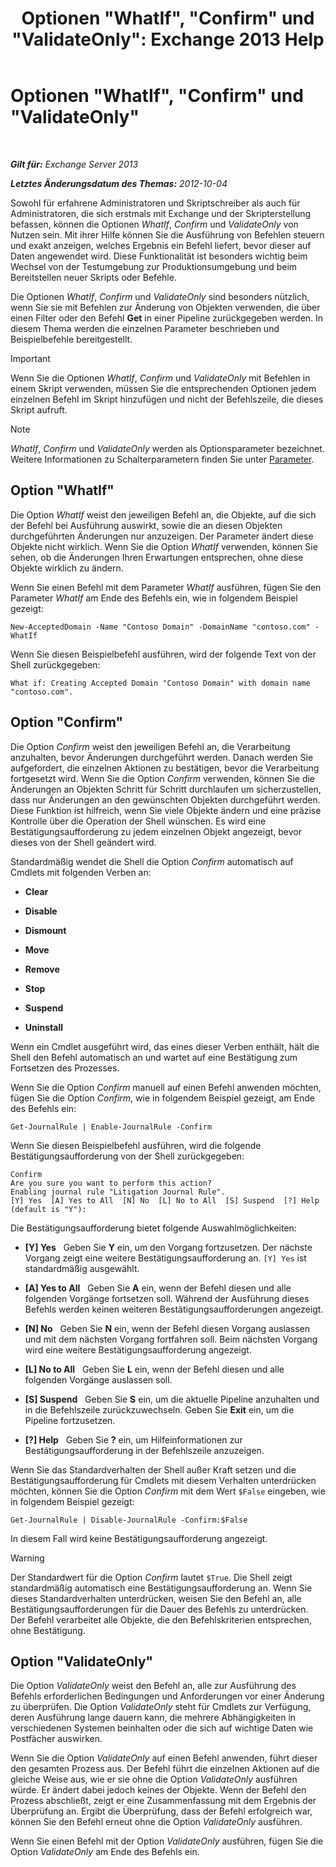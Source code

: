 ﻿---
title: 'Optionen "WhatIf", "Confirm" und "ValidateOnly": Exchange 2013 Help'
TOCTitle: Optionen "WhatIf", "Confirm" und "ValidateOnly"
ms:assetid: a850eea7-431e-49c5-b877-1ebde2a2b48f
ms:mtpsurl: https://technet.microsoft.com/de-de/library/Bb124088(v=EXCHG.150)
ms:contentKeyID: 50476428
ms.date: 05/22/2018
mtps_version: v=EXCHG.150
ms.translationtype: MT
---

# Optionen \"WhatIf\", \"Confirm\" und \"ValidateOnly\"

 

_**Gilt für:** Exchange Server 2013_

_**Letztes Änderungsdatum des Themas:** 2012-10-04_

Sowohl für erfahrene Administratoren und Skriptschreiber als auch für Administratoren, die sich erstmals mit Exchange und der Skripterstellung befassen, können die Optionen *WhatIf*, *Confirm* und *ValidateOnly* von Nutzen sein. Mit ihrer Hilfe können Sie die Ausführung von Befehlen steuern und exakt anzeigen, welches Ergebnis ein Befehl liefert, bevor dieser auf Daten angewendet wird. Diese Funktionalität ist besonders wichtig beim Wechsel von der Testumgebung zur Produktionsumgebung und beim Bereitstellen neuer Skripts oder Befehle.

Die Optionen *WhatIf*, *Confirm* und *ValidateOnly* sind besonders nützlich, wenn Sie sie mit Befehlen zur Änderung von Objekten verwenden, die über einen Filter oder den Befehl **Get** in einer Pipeline zurückgegeben werden. In diesem Thema werden die einzelnen Parameter beschrieben und Beispielbefehle bereitgestellt.


> [!IMPORTANT]
> Wenn Sie die Optionen <EM>WhatIf</EM>, <EM>Confirm</EM> und <EM>ValidateOnly</EM> mit Befehlen in einem Skript verwenden, müssen Sie die entsprechenden Optionen jedem einzelnen Befehl im Skript hinzufügen und nicht der Befehlszeile, die dieses Skript aufruft.




> [!NOTE]
> <EM>WhatIf</EM>, <EM>Confirm</EM> und <EM>ValidateOnly</EM> werden als Optionsparameter bezeichnet. Weitere Informationen zu Schalterparametern finden Sie unter <A href="https://technet.microsoft.com/de-de/library/bb124388(v=exchg.150)">Parameter</A>.



## Option "WhatIf"

Die Option *WhatIf* weist den jeweiligen Befehl an, die Objekte, auf die sich der Befehl bei Ausführung auswirkt, sowie die an diesen Objekten durchgeführten Änderungen nur anzuzeigen. Der Parameter ändert diese Objekte nicht wirklich. Wenn Sie die Option *WhatIf* verwenden, können Sie sehen, ob die Änderungen Ihren Erwartungen entsprechen, ohne diese Objekte wirklich zu ändern.

Wenn Sie einen Befehl mit dem Parameter *WhatIf* ausführen, fügen Sie den Parameter *WhatIf* am Ende des Befehls ein, wie in folgendem Beispiel gezeigt:

    New-AcceptedDomain -Name "Contoso Domain" -DomainName "contoso.com" -WhatIf 

Wenn Sie diesen Beispielbefehl ausführen, wird der folgende Text von der Shell zurückgegeben:

    What if: Creating Accepted Domain "Contoso Domain" with domain name "contoso.com".

## Option "Confirm"

Die Option *Confirm* weist den jeweiligen Befehl an, die Verarbeitung anzuhalten, bevor Änderungen durchgeführt werden. Danach werden Sie aufgefordert, die einzelnen Aktionen zu bestätigen, bevor die Verarbeitung fortgesetzt wird. Wenn Sie die Option *Confirm* verwenden, können Sie die Änderungen an Objekten Schritt für Schritt durchlaufen um sicherzustellen, dass nur Änderungen an den gewünschten Objekten durchgeführt werden. Diese Funktion ist hilfreich, wenn Sie viele Objekte ändern und eine präzise Kontrolle über die Operation der Shell wünschen. Es wird eine Bestätigungsaufforderung zu jedem einzelnen Objekt angezeigt, bevor dieses von der Shell geändert wird.

Standardmäßig wendet die Shell die Option *Confirm* automatisch auf Cmdlets mit folgenden Verben an:

  - **Clear**

  - **Disable**

  - **Dismount**

  - **Move**

  - **Remove**

  - **Stop**

  - **Suspend**

  - **Uninstall**

Wenn ein Cmdlet ausgeführt wird, das eines dieser Verben enthält, hält die Shell den Befehl automatisch an und wartet auf eine Bestätigung zum Fortsetzen des Prozesses.

Wenn Sie die Option *Confirm* manuell auf einen Befehl anwenden möchten, fügen Sie die Option *Confirm*, wie in folgendem Beispiel gezeigt, am Ende des Befehls ein:

    Get-JournalRule | Enable-JournalRule -Confirm

Wenn Sie diesen Beispielbefehl ausführen, wird die folgende Bestätigungsaufforderung von der Shell zurückgegeben:

    Confirm
    Are you sure you want to perform this action?
    Enabling journal rule "Litigation Journal Rule".
    [Y] Yes  [A] Yes to All  [N] No  [L] No to All  [S] Suspend  [?] Help
    (default is "Y"):

Die Bestätigungsaufforderung bietet folgende Auswahlmöglichkeiten:

  - **\[Y\] Yes**   Geben Sie **Y** ein, um den Vorgang fortzusetzen. Der nächste Vorgang zeigt eine weitere Bestätigungsaufforderung an. `[Y] Yes` ist standardmäßig ausgewählt.

  - **\[A\] Yes to All**   Geben Sie **A** ein, wenn der Befehl diesen und alle folgenden Vorgänge fortsetzen soll. Während der Ausführung dieses Befehls werden keinen weiteren Bestätigungsaufforderungen angezeigt.

  - **\[N\] No**   Geben Sie **N** ein, wenn der Befehl diesen Vorgang auslassen und mit dem nächsten Vorgang fortfahren soll. Beim nächsten Vorgang wird eine weitere Bestätigungsaufforderung angezeigt.

  - **\[L\] No to All**   Geben Sie **L** ein, wenn der Befehl diesen und alle folgenden Vorgänge auslassen soll.

  - **\[S\] Suspend**   Geben Sie **S** ein, um die aktuelle Pipeline anzuhalten und in die Befehlszeile zurückzuwechseln. Geben Sie **Exit** ein, um die Pipeline fortzusetzen.

  - **\[?\] Help**   Geben Sie **?** ein, um Hilfeinformationen zur Bestätigungsaufforderung in der Befehlszeile anzuzeigen.

Wenn Sie das Standardverhalten der Shell außer Kraft setzen und die Bestätigungsaufforderung für Cmdlets mit diesem Verhalten unterdrücken möchten, können Sie die Option *Confirm* mit dem Wert `$False` eingeben, wie in folgendem Beispiel gezeigt:

    Get-JournalRule | Disable-JournalRule -Confirm:$False

In diesem Fall wird keine Bestätigungsaufforderung angezeigt.


> [!WARNING]
> Der Standardwert für die Option <EM>Confirm</EM> lautet <CODE>$True</CODE>. Die Shell zeigt standardmäßig automatisch eine Bestätigungsaufforderung an. Wenn Sie dieses Standardverhalten unterdrücken, weisen Sie den Befehl an, alle Bestätigungsaufforderungen für die Dauer des Befehls zu unterdrücken. Der Befehl verarbeitet alle Objekte, die den Befehlskriterien entsprechen, ohne Bestätigung.



## Option "ValidateOnly"

Die Option *ValidateOnly* weist den Befehl an, alle zur Ausführung des Befehls erforderlichen Bedingungen und Anforderungen vor einer Änderung zu überprüfen. Die Option *ValidateOnly* steht für Cmdlets zur Verfügung, deren Ausführung lange dauern kann, die mehrere Abhängigkeiten in verschiedenen Systemen beinhalten oder die sich auf wichtige Daten wie Postfächer auswirken.

Wenn Sie die Option *ValidateOnly* auf einen Befehl anwenden, führt dieser den gesamten Prozess aus. Der Befehl führt die einzelnen Aktionen auf die gleiche Weise aus, wie er sie ohne die Option *ValidateOnly* ausführen würde. Er ändert dabei jedoch keines der Objekte. Wenn der Befehl den Prozess abschließt, zeigt er eine Zusammenfassung mit dem Ergebnis der Überprüfung an. Ergibt die Überprüfung, dass der Befehl erfolgreich war, können Sie den Befehl erneut ohne die Option *ValidateOnly* ausführen.

Wenn Sie einen Befehl mit der Option *ValidateOnly* ausführen, fügen Sie die Option *ValidateOnly* am Ende des Befehls ein.

